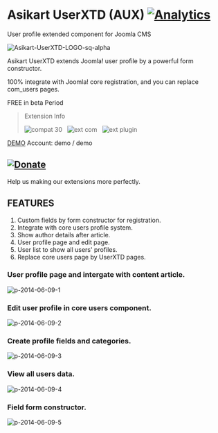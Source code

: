 # Asikart UserXTD (AUX) [![Analytics](https://ga-beacon.appspot.com/UA-48372917-1/userxtd/readme)](https://github.com/igrigorik/ga-beacon)

User profile extended component for Joomla CMS

![Asikart-UserXTD-LOGO-sq-alpha][1]

Asikart UserXTD extends Joomla! user profile by a powerful form constructor.

100% integrate with Joomla! core registration, and you can replace com_users pages.

FREE in beta Period

> Extension Info
>
> ![compat 30][3] &nbsp; ![ext com][4] &nbsp; ![ext plugin][5]

[DEMO][7] Account: demo / demo

## [![Donate](http://f.cl.ly/items/201r3g370r0r461l3x2b/btn_donate_LG.gif)](http://ext.asikart.com/donate-us.html)

Help us making our extensions more perfectly.

## FEATURES

  1. Custom fields by form constructor for registration.
  2. Integrate with core users profile system.
  3. Show author details after article.
  4. User profile page and edit page.
  5. User list to show all users' profiles.
  6. Replace core users page by UserXTD pages.

### User profile page and intergate with content article.

![p-2014-06-09-1](https://cloud.githubusercontent.com/assets/1639206/3246009/a651a8a2-f177-11e3-970c-1244d56c0b77.jpg)

### Edit user profile in core users component.

![p-2014-06-09-2](https://cloud.githubusercontent.com/assets/1639206/3246012/aae296c4-f177-11e3-9bcd-9e69de2cce7b.jpg)

### Create profile fields and categories.

![p-2014-06-09-3](https://cloud.githubusercontent.com/assets/1639206/3246021/b49b872a-f177-11e3-8c6d-81aee12d27f5.jpg)

### View all users data.

![p-2014-06-09-4](https://cloud.githubusercontent.com/assets/1639206/3246023/b886db0a-f177-11e3-9923-5bbd09751a30.jpg)
 
### Field form constructor.

![p-2014-06-09-5](https://cloud.githubusercontent.com/assets/1639206/3246028/bc54b6c6-f177-11e3-9765-d37bdf8cb353.jpg)

   [1]: http://ext.asikart.com/images/extensions/userxtd/logo/Asikart-UserXTD-LOGO-sq-alpha.png
   [2]: http://ext.asikart.com/images/global/extension/compat_25.png
   [3]: http://ext.asikart.com/images/global/extension/compat_30.png
   [4]: http://ext.asikart.com/images/global/extension/ext_com.png
   [5]: http://ext.asikart.com/images/global/extension/ext_plugin.png
   [6]: http://ext.asikart.com/downloads/asikart-userxtd.html
   [7]: http://demo.asikart.com/quickcontent/index.php/component/users/?view=registration
